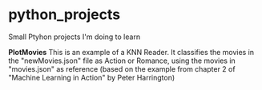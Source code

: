 # python_projects
Small Ptyhon projects I'm doing to learn

**PlotMovies** This is an example of a KNN Reader.  It classifies the movies in the "newMovies.json" file as Action or Romance, using the movies in "movies.json" as reference (based on the example from chapter 2 of "Machine Learning in Action" by Peter Harrington)
